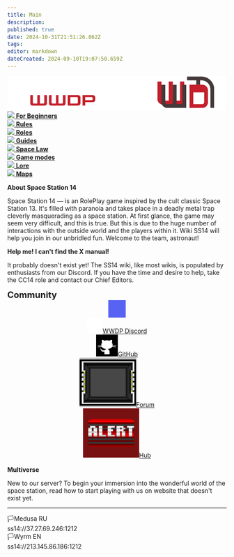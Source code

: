 ```yaml
---
title: Main
description: 
published: true
date: 2024-10-31T21:51:26.862Z
tags: 
editor: markdown
dateCreated: 2024-09-10T19:07:50.659Z
---
```


<div class="">
        <div class="flex page-col-content xs12 lg9 xl10 order-xs1">
          <div class="contents">
            <div>
              <center>
                <img src="/main_page_icons/wwdpwikilogo228.png">
              </center>
              <div class="maincontainer">
                <div class="buttoncontainer">
                  <div>
                    <a href="/beginnersguide" class="icon-link is-internal-link is-valid-page">
                      <img src="https://wiki.ss14.su/main_page_icons/forbeginners_icon.png">
                      <b>For Beginners</b>
                    </a>
                  </div>
                  <div>
                    <a href="/rules" class="icon-link is-internal-link is-valid-page">
                      <img src="https://wiki.ss14.su/main_page_icons/rule_icon.png">
                      <b>Rules</b>
                    </a>
                  </div>
                  <div>
                    <a href="/roles" class="icon-link is-internal-link is-valid-page">
                      <img src="https://wiki.ss14.su/main_page_icons/roles_icon.png">
                      <b>Roles</b>
                    </a>
                  </div>
                  <div>
                    <a href="/guides" class="icon-link is-internal-link is-valid-page">
                      <img src="https://wiki.ss14.su/main_page_icons/guides_icon.png">
                      <b>Guides</b>
                    </a>
                  </div>
                  <div>
                    <a href="/spacelaw" class="icon-link is-internal-link is-valid-page">
                      <img src="https://wiki.ss14.su/main_page_icons/space_law_icon.png">
                      <b>Space Law</b>
                    </a>
                  </div>
                  <div>
                    <a href="/gamemodes" class="icon-link is-internal-link is-valid-page">
                      <img src="https://wiki.ss14.su/main_page_icons/gamemodes_icon.png">
                      <b>Game modes</b>
                    </a>
                  </div>
                  <div>
                    <a href="/backstory" class="icon-link is-internal-link is-valid-page">
                      <img src="https://wiki.ss14.su/main_page_icons/nt_icon.png">
                      <b>Lore</b>
                    </a>
                  </div>
                  <div>
                    <a href="/maps" class="icon-link is-external-link">
                      <img src="https://wiki.ss14.su/main_page_icons/maps_icon.png">
                      <b>Maps</b>
                    </a>
                  </div>
                </div>
                <div class="communitycontainer">
                  <div class="communitydesc">
                    <p>
                      <strong>About Space Station 14</strong>
                    </p>
                    <p>Space Station 14 — is an RolePlay game inspired by the cult classic Space Station 13. It's filled with paranoia and takes place in a deadly metal trap cleverly masquerading as a space station. At first glance, the game may seem very difficult, and this is true. But this is due to the huge number of interactions with the outside world and the players within it. Wiki SS14 will help you join in our unbridled fun. Welcome to the team, astronaut!</p>
                  </div>
                  <div class="communitydesc">
                    <p>
                      <strong>Help me! I can't find the X manual!</strong>
                    </p>
                    <p>It probably doesn't exist yet! The SS14 wiki, like most wikis, is populated by enthusiasts from our Discord. If you have the time and desire to help, take the CC14 role and contact our Chief Editors.</p>
                  </div>
                  <div class="communitydesc" style="padding-bottom: 2px; width: 100%;">
                    <p style="font-size: 20px; padding: 0px; margin: 0px;">
                      <strong>Community</strong>
                    </p>
                    <center>
                      <div class="community-div-flex">
                        <a class="fredoka-font" href="https://discord.gg/WR4MNKuDVA" class="community-link is-external-link">
                      <div class="community-element">
                        <div class="element-image" style="height: 40px; width: 40px; background-color: #5863F3"></div>
                        <img src="/main_page_icons/community_elements_logos/discord-2-xxl.png" class="element-image" style="left: 2px; top: 2px; height: 36px; width: 36px;">WWDP Discord
                      </div>
                        </a>
                        <a class="fredoka-font" href="https://github.com/WWhiteDreamProject/wwdpublic" class="community-link is-external-link">
 											<div class="community-element">
                        <img src="/main_page_icons/community_elements_logos/git.png" class="element-image" style="background-color: #ffff">GitHub
                      </div>
                        </a>
                        <div class="new-string"></div>
                        <a class="fredoka-font" href="https://forum.wwdp-ss14.ru/" class="community-link is-external-link">
                      <div class="community-element">
                        <img src="/main_page_icons/community_elements_logos/forum-link3.gif" class="element-image">Forum
                      </div>
                        </a>
                      <a class="fredoka-font" href="https://spacestationmultiverse.com/" class="community-link is-external-link"><div class="community-element">
                        <img src="/main_page_icons/community_elements_logos/hub-link2.gif" class="element-image">Hub
                          </div>
                        </a>
                      </div>
                    </center>
                  </div>
                </div>
              </div>
              <div></div>
              <div class="multiversecont">
                <p>
                  <strong>Multiverse</strong>
                </p>
                <p>New to our server? To begin your immersion into the wonderful world of the space station, read how to start playing with us on
 <a href="https://google.com" class="is-external-link" style="text-decoration: none;">website that doesn't exist yet.</a>
                </p>
              </div>
              <div></div>
              <hr>
              <div class="containerextra">
                <div class="servermenu">
                  <div>🏳️Medusa RU</div>
                  <div>
                    <a class="is-external-link"><span id="copy">ss14://37.27.69.246:1212</span></a>
                  </div>
                </div>
                <div class="servermenu">
                  <div>🏳️Wyrm EN</div>
                  <div>
                    <a class="is-external-link"><span id="copy">ss14://213.145.86.186:1212</span></a>
                  </div>
                </div>